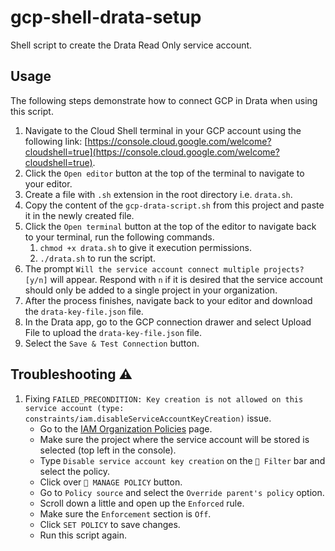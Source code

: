 # gcp-shell-drata-setup

Shell script to create the Drata Read Only service account.

## Usage

The following steps demonstrate how to connect GCP in Drata when using this script.

1. Navigate to the Cloud Shell terminal in your GCP account using the following link: [https://console.cloud.google.com/welcome?cloudshell=true](https://console.cloud.google.com/welcome?cloudshell=true).
2. Click the `Open editor` button at the top of the terminal to navigate to your editor.
3. Create a file with `.sh` extension in the root directory i.e. `drata.sh`.
4. Copy the content of the `gcp-drata-script.sh` from this project and paste it in the newly created file.
5. Click the `Open terminal` button at the top of the editor to navigate back to your terminal, run the following commands.
   1. `chmod +x drata.sh` to give it execution permissions.
   2. `./drata.sh` to run the script.
6. The prompt `Will the service account connect multiple projects? [y/n]` will appear. Respond with `n` if it is desired that the service account should only be added to a single project in your organization.
7. After the process finishes, navigate back to your editor and download the `drata-key-file.json` file.
8. In the Drata app, go to the GCP connection drawer and select Upload File to upload the `drata-key-file.json` file.
9. Select the `Save & Test Connection` button.

## Troubleshooting ⚠️

1. Fixing `FAILED_PRECONDITION: Key creation is not allowed on this service account (type: constraints/iam.disableServiceAccountKeyCreation)` issue.
   * Go to the [IAM Organization Policies](https://console.cloud.google.com/iam-admin/orgpolicies) page.
   * Make sure the project where the service account will be stored is selected (top left in the console).
   * Type `Disable service account key creation` on the `🔽 Filter` bar and select the policy.
   * Click over `📝 MANAGE POLICY` button.
   * Go to `Policy source` and select the `Override parent's policy` option.
   * Scroll down a little and open up the `Enforced` rule.
   * Make sure the `Enforcement` section is `Off`.
   * Click `SET POLICY` to save changes.
   * Run this script again.